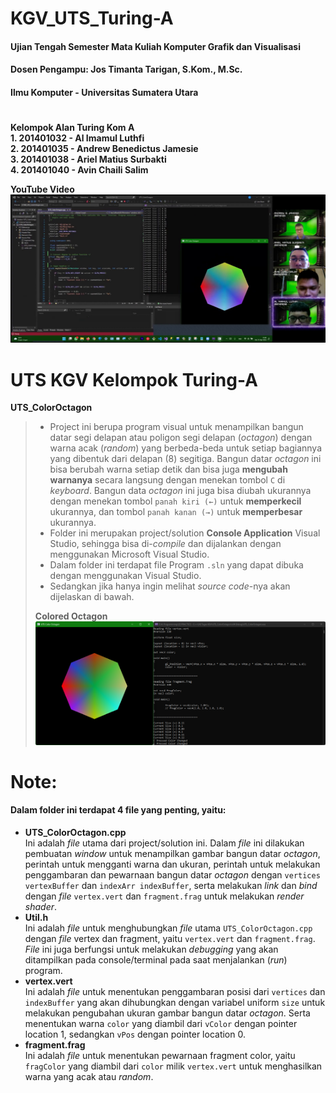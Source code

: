 # KGV_UTS_Turing-A
#### Ujian Tengah Semester Mata Kuliah Komputer Grafik dan Visualisasi
#### Dosen Pengampu: Jos Timanta Tarigan, S.Kom., M.Sc.
#### Ilmu Komputer - Universitas Sumatera Utara

# 
**Kelompok Alan Turing Kom A**  
**1. 201401032 - Al Imamul Luthfi**  
**2. 201401035 - Andrew Benedictus Jamesie**  
**3. 201401038 - Ariel Matius Surbakti**  
**4. 201401040 - Avin Chaili Salim**  

**YouTube Video**  
[![YouTube Video](screenshot/YouTube.png)](https://youtu.be/qzXf_ighbjs)

# 
# UTS KGV Kelompok Turing-A
**UTS_ColorOctagon**
> - Project ini berupa program visual untuk menampilkan bangun datar segi delapan atau poligon segi delapan (_octagon_) dengan warna acak (_random_) yang berbeda-beda untuk setiap bagiannya yang dibentuk dari delapan (8) segitiga. Bangun datar _octagon_ ini bisa berubah warna setiap detik dan bisa juga **mengubah warnanya** secara langsung dengan menekan tombol `C` di _keyboard_. Bangun data _octagon_ ini juga bisa diubah ukurannya dengan menekan tombol `panah kiri (←)` untuk **memperkecil** ukurannya, dan tombol `panah kanan (→)` untuk **memperbesar** ukurannya.
> - Folder ini merupakan project/solution **Console Application** Visual Studio, sehingga bisa di-_compile_ dan dijalankan dengan menggunakan Microsoft Visual Studio.
> - Dalam folder ini terdapat file Program `.sln` yang dapat dibuka dengan menggunakan Visual Studio.
> - Sedangkan jika hanya ingin melihat _source code_-nya akan dijelaskan di bawah.
> 
> **Colored Octagon**  
> ![Screenshot UTS KGV](screenshot/UTS_ColorOctagon.png)

# 
# Note:
#### Dalam folder ini terdapat 4 file yang penting, yaitu:
- **UTS_ColorOctagon.cpp**  
  Ini adalah _file_ utama dari project/solution ini. Dalam _file_ ini dilakukan pembuatan _window_ untuk menampilkan gambar bangun datar _octagon_, perintah untuk mengganti warna dan ukuran, perintah untuk melakukan penggambaran dan pewarnaan bangun datar _octagon_ dengan `vertices vertexBuffer` dan `indexArr indexBuffer`, serta melakukan _link_ dan _bind_ dengan _file_ `vertex.vert` dan `fragment.frag` untuk melakukan _render shader_.
- **Util.h**  
  Ini adalah _file_ untuk menghubungkan _file_ utama `UTS_ColorOctagon.cpp` dengan _file_ vertex dan fragment, yaitu `vertex.vert` dan `fragment.frag`. _File_ ini juga berfungsi untuk melakukan _debugging_ yang akan ditampilkan pada console/terminal pada saat menjalankan (_run_) program.
- **vertex.vert**  
  Ini adalah _file_ untuk menentukan penggambaran posisi dari `vertices` dan `indexBuffer` yang akan dihubungkan dengan variabel uniform `size` untuk melakukan pengubahan ukuran gambar bangun datar _octagon_. Serta menentukan warna `color` yang diambil dari `vColor` dengan pointer location 1, sedangkan `vPos` dengan pointer location 0.
- **fragment.frag**  
  Ini adalah _file_ untuk menentukan pewarnaan fragment color, yaitu `fragColor` yang diambil dari `color` milik `vertex.vert` untuk menghasilkan warna yang acak atau _random_.
